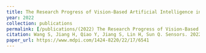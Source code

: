 ```yaml
---
title: The Research Progress of Vision-Based Artificial Intelligence in Smart Pig Farming
year: 2022
collection: publications
permalink: [/publications/(2022) The Research Progress of Vision-Based Artificial Intelligence in Smart Pig Farming](https://www.mdpi.com/1424-8220/22/17/6541)
citation: Wang S, Jiang H, Qiao Y, Jiang S, Lin H, Sun Q. Sensors. 2022; 22(17),6541. https,//doi.org/10.3390/s22176541. (IF 3.9)
paper_url: https://www.mdpi.com/1424-8220/22/17/6541
---
```

